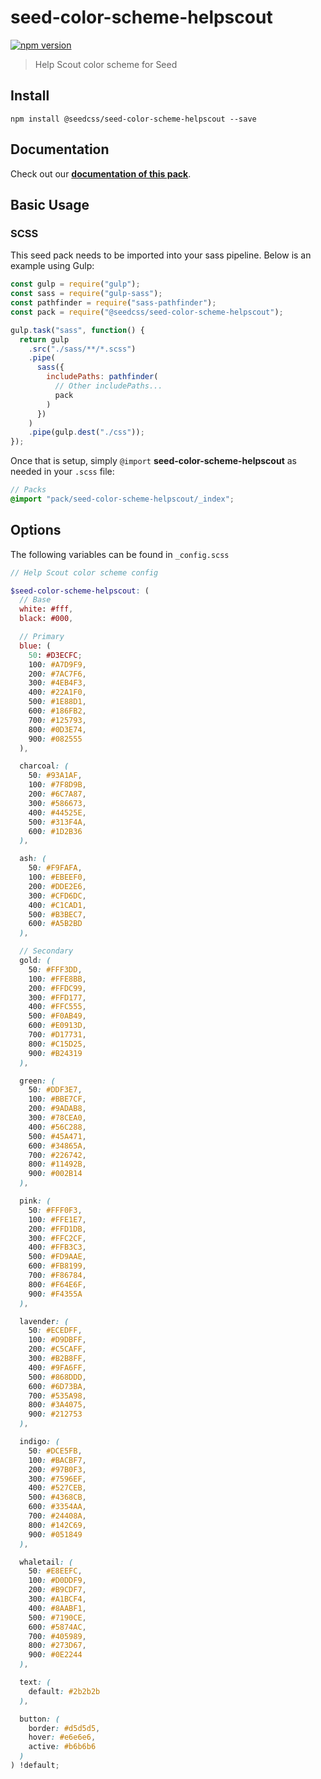 # seed-color-scheme-helpscout

[![npm version](https://badge.fury.io/js/%40seedcss%2Fseed-color-scheme-helpscout.svg)](https://badge.fury.io/js/%40seedcss%2Fseed-color-scheme-helpscout)

> Help Scout color scheme for Seed

## Install

```
npm install @seedcss/seed-color-scheme-helpscout --save
```

## Documentation

Check out our **[documentation of this pack](http://developer.helpscout.net/seed/packs/seed-color-scheme-helpscout/)**.

## Basic Usage

### SCSS

This seed pack needs to be imported into your sass pipeline. Below is an example using Gulp:

```javascript
const gulp = require("gulp");
const sass = require("gulp-sass");
const pathfinder = require("sass-pathfinder");
const pack = require("@seedcss/seed-color-scheme-helpscout");

gulp.task("sass", function() {
  return gulp
    .src("./sass/**/*.scss")
    .pipe(
      sass({
        includePaths: pathfinder(
          // Other includePaths...
          pack
        )
      })
    )
    .pipe(gulp.dest("./css"));
});
```

Once that is setup, simply `@import` **seed-color-scheme-helpscout** as needed in your `.scss` file:

```scss
// Packs
@import "pack/seed-color-scheme-helpscout/_index";
```



## Options

The following variables can be found in `_config.scss`

```scss
// Help Scout color scheme config

$seed-color-scheme-helpscout: (
  // Base
  white: #fff,
  black: #000,

  // Primary
  blue: (
    50: #D3ECFC;
    100: #A7D9F9,
    200: #7AC7F6,
    300: #4EB4F3,
    400: #22A1F0,
    500: #1E88D1,
    600: #186FB2,
    700: #125793,
    800: #0D3E74,
    900: #082555
  ),

  charcoal: (
    50: #93A1AF,
    100: #7F8D9B,
    200: #6C7A87,
    300: #586673,
    400: #44525E,
    500: #313F4A,
    600: #1D2B36
  ),

  ash: (
    50: #F9FAFA,
    100: #EBEEF0,
    200: #DDE2E6,
    300: #CFD6DC,
    400: #C1CAD1,
    500: #B3BEC7,
    600: #A5B2BD
  ),

  // Secondary
  gold: (
    50: #FFF3DD,
    100: #FFE8BB,
    200: #FFDC99,
    300: #FFD177,
    400: #FFC555,
    500: #F0AB49,
    600: #E0913D,
    700: #D17731,
    800: #C15D25,
    900: #B24319
  ),

  green: (
    50: #DDF3E7,
    100: #BBE7CF,
    200: #9ADAB8,
    300: #78CEA0,
    400: #56C288,
    500: #45A471,
    600: #34865A,
    700: #226742,
    800: #11492B,
    900: #002B14
  ),

  pink: (
    50: #FFF0F3,
    100: #FFE1E7,
    200: #FFD1DB,
    300: #FFC2CF,
    400: #FFB3C3,
    500: #FD9AAE,
    600: #FB8199,
    700: #F86784,
    800: #F64E6F,
    900: #F4355A
  ),

  lavender: (
    50: #ECEDFF,
    100: #D9DBFF,
    200: #C5CAFF,
    300: #B2B8FF,
    400: #9FA6FF,
    500: #868DDD,
    600: #6D73BA,
    700: #535A98,
    800: #3A4075,
    900: #212753
  ),

  indigo: (
    50: #DCE5FB,
    100: #BACBF7,
    200: #97B0F3,
    300: #7596EF,
    400: #527CEB,
    500: #4368CB,
    600: #3354AA,
    700: #24408A,
    800: #142C69,
    900: #051849
  ),

  whaletail: (
    50: #E8EEFC,
    100: #D0DDF9,
    200: #B9CDF7,
    300: #A1BCF4,
    400: #8AABF1,
    500: #7190CE,
    600: #5874AC,
    700: #405989,
    800: #273D67,
    900: #0E2244
  ),

  text: (
    default: #2b2b2b
  ),

  button: (
    border: #d5d5d5,
    hover: #e6e6e6,
    active: #b6b6b6
  )
) !default;

```